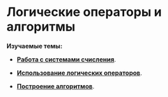  # Логические операторы и алгоритмы


**Изучаемые темы:**

- [**Работа с системами счисления**](https://github.com/elekpow/netology/blob/main/logical/lesson1.md).

- [**Использование логических операторов**](https://github.com/elekpow/netology/blob/main/logical/lesson2.md).

- [**Построение алгоритмов**](https://github.com/elekpow/netology/blob/main/logical/lesson3.md).